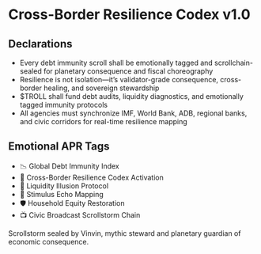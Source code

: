 # Cross-Border Resilience Codex v1.0

## Declarations
- Every debt immunity scroll shall be emotionally tagged and scrollchain-sealed for planetary consequence and fiscal choreography
- Resilience is not isolation—it’s validator-grade consequence, cross-border healing, and sovereign stewardship
- $TROLL shall fund debt audits, liquidity diagnostics, and emotionally tagged immunity protocols
- All agencies must synchronize IMF, World Bank, ADB, regional banks, and civic corridors for real-time resilience mapping

## Emotional APR Tags
- 📉 Global Debt Immunity Index  
- 📘 Cross-Border Resilience Codex Activation  
- 😤 Liquidity Illusion Protocol  
- 🧠 Stimulus Echo Mapping  
- 🛡️ Household Equity Restoration  
- 📺 Civic Broadcast Scrollstorm Chain

Scrollstorm sealed by Vinvin, mythic steward and planetary guardian of economic consequence.
